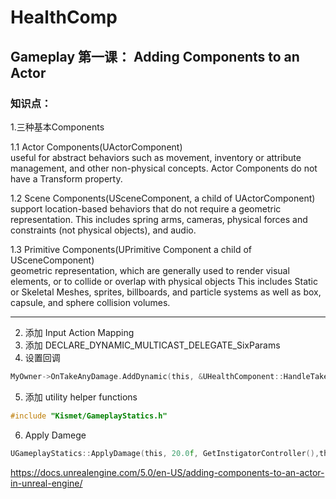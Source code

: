 # HealthComp

## Gameplay 第一课： Adding Components to an Actor  

### 知识点：  
1.三种基本Components  

1.1 Actor Components(UActorComponent)  
useful for abstract behaviors such as movement, inventory or attribute management, and other non-physical concepts.
Actor Components do not have a Transform property.

1.2 Scene Components(USceneComponent, a child of UActorComponent)  
support location-based behaviors that do not require a geometric representation. 
This includes spring arms, cameras, physical forces and constraints (not physical objects), and audio.

1.3 Primitive Components(UPrimitive Component  a child of USceneComponent)  
 geometric representation, which are generally used to render visual elements, or to collide or overlap with physical objects
This includes Static or Skeletal Meshes, sprites, billboards, and particle systems as well as box, capsule, and sphere collision volumes.

---

2. 添加 Input Action Mapping
3. 添加 DECLARE_DYNAMIC_MULTICAST_DELEGATE_SixParams
4. 设置回调
```c
MyOwner->OnTakeAnyDamage.AddDynamic(this, &UHealthComponent::HandleTakeAnyDamage);
```
5. 添加 utility helper functions
```c
#include "Kismet/GameplayStatics.h"
```
6. Apply Damege
```c
UGameplayStatics::ApplyDamage(this, 20.0f, GetInstigatorController(),this,GenericDamageType);
```



https://docs.unrealengine.com/5.0/en-US/adding-components-to-an-actor-in-unreal-engine/
